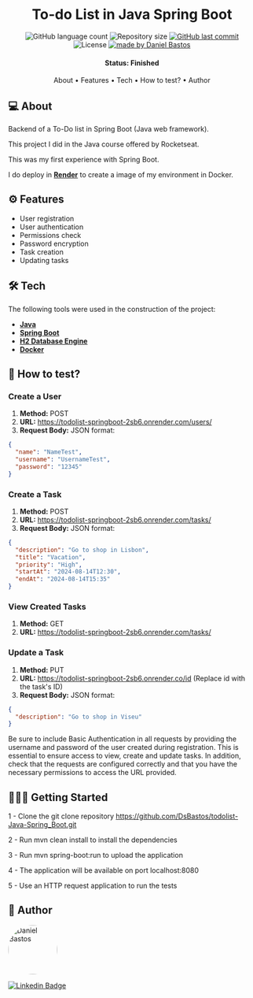 <h1 align="center">
  To-do List in Java Spring Boot
</h1>

<p align="center">
  <img alt="GitHub language count" src="https://img.shields.io/github/languages/count/dsbastos/todolist-Java-Spring_Boot">

  <img alt="Repository size" src="https://img.shields.io/github/repo-size/dsbastos/todolist-Java-Spring_Boot">

  <a href="https://github.com/dsbastos/todolist-Java-Spring_Boot/">
    <img alt="GitHub last commit" src="https://img.shields.io/github/last-commit/dsbastos/todolist-Java-Spring_Boot">
  </a>

   <img alt="License" src="https://img.shields.io/badge/license-MIT-brightgreen">
   <a href="https://github.com/dsbastos/todolist-Java-Spring_Boot/stargazers">
  </a>

  <a href="https://www.linkedin.com/in/daniel-bastos98/">
    <img alt="made by Daniel Bastos" src="https://img.shields.io/badge/made%20by-Daniel%20Bastos-blue">
  </a>
</p>

<h4 align="center">
  Status: Finished
</h4>

<p align="center">
About •
Features •
Tech •
How to test? •
Author
</p>

## 💻 About

Backend of a To-Do list in Spring Boot (Java web framework).

This project I did in the Java course offered by Rocketseat.

This was my first experience with Spring Boot.

I do deploy in **[Render](https://www.render.com/)** to create a image of my environment in Docker.

## ⚙️ Features

- User registration
- User authentication
- Permissions check
- Password encryption
- Task creation
- Updating tasks

## 🛠️ Tech

The following tools were used in the construction of the project:

- **[Java](https://www.oracle.com/java/technologies/javase/jdk17-archive-downloads.html)**
- **[Spring Boot](https://spring.io/projects/spring-boot)**
- **[H2 Database Engine](https://www.h2database.com/html/main.html)**
- **[Docker](https://www.docker.com/)**

## 🤔 How to test?

### Create a User

1. **Method:** POST
2. **URL:** <https://todolist-springboot-2sb6.onrender.com/users/>
3. **Request Body:** JSON format:

```json
{
  "name": "NameTest",
  "username": "UsernameTest",
  "password": "12345"
}
```

### Create a Task

1. **Method:** POST
2. **URL:** <https://todolist-springboot-2sb6.onrender.com/tasks/>
3. **Request Body:** JSON format:

```json
{
  "description": "Go to shop in Lisbon",
  "title": "Vacation",
  "priority": "High",
  "startAt": "2024-08-14T12:30",
  "endAt": "2024-08-14T15:35"
}
```

### View Created Tasks

1. **Method:** GET
2. **URL:** <https://todolist-springboot-2sb6.onrender.com/tasks/>

### Update a Task

1. **Method:** PUT
2. **URL:** <https://todolist-springboot-2sb6.onrender.co/id> (Replace id with the task's ID)
3. **Request Body:** JSON format:

```json
{
  "description": "Go to shop in Viseu"
}
```

Be sure to include Basic Authentication in all requests by providing the username and password of the user created during registration. This is essential to ensure access to view, create and update tasks. In addition, check that the requests are configured correctly and that you have the necessary permissions to access the URL provided.

## 👨🏻‍💻 Getting Started

1 - Clone the git clone repository <https://github.com/DsBastos/todolist-Java-Spring_Boot.git>

2 - Run mvn clean install to install the dependencies

3 - Run mvn spring-boot:run to upload the application

4 - The application will be available on port localhost:8080

5 - Use an HTTP request application to run the tests

## 🙂 Author

<a href="https://www.linkedin.com/in/daniel-bastos98/">
 <img style="border-radius: 50%;" src="https://avatars2.githubusercontent.com/u/29290002?s=400&u=30a3e2a8c4f61097a9d2366964baefc176a60b89&v=4" width="100px;" alt="Daniel Bastos "/>
</a>

[![Linkedin Badge](https://img.shields.io/badge/-Daniel-blue?style=flat-square&logo=Linkedin&logoColor=white&link=https://www.linkedin.com/in/daniel-bastos98/)](https://www.linkedin.com/in/daniel-bastos98/)
